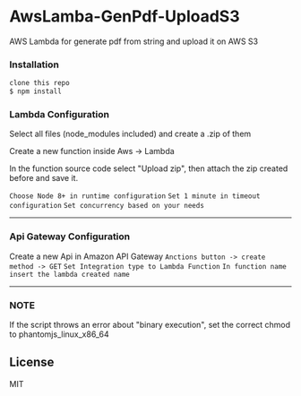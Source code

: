 # AwsLamba-GenPdf-UploadS3
AWS Lambda for generate pdf from string and upload it on AWS S3


### Installation

```sh
clone this repo
$ npm install
```

### Lambda Configuration

Select all files (node_modules included) and create a .zip of them

Create a new function inside Aws -> Lambda

In the function source code select "Upload zip", then attach the zip created before and save it.

`Choose Node 8+ in runtime configuration`
`Set 1 minute in timeout configuration`
`Set concurrency based on your needs`

---

### Api Gateway Configuration

Create a new Api in Amazon API Gateway
`Anctions button -> create method -> GET`
`Set Integration type to Lambda Function`
`In function name insert the lambda created name`

---

### NOTE

If the script throws an error about "binary execution", set the correct chmod to phantomjs_linux_x86_64 


## License

MIT
